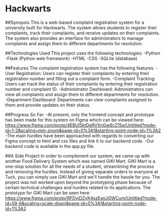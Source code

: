 # Hackwarts
##Synopsis
This is a web-based complaint registration system for a university built for Hackwarts. The system allows students to register their complaints, track their complaints, and receive updates on their complaints. The system also provides an interface for administrators to manage complaints and assign them to different departments for resolution.

##Technologies Used
This project uses the following technologies:
-Python
-Flask (Python web framework)
-HTML
-CSS
-SQLite (database)

##Features
The complaint registration system has the following features:
-User Registration: Users can register their complaints by entering their registration number and filling out a complaint form.
-Complaint Tracking: Users can track the status of their complaints by entering their registration number and complaint ID.
-Administrator Dashboard: Administrators can view all complaints and assign them to different departments for resolution.
-Department Dashboard: Departments can view complaints assigned to them and provide updates on their status.

##Progress So Far:
-At present, only the frontend concept and prototype has been made for this system on Figma which can be viewed here: https://www.figma.com/proto/4EBUl5ktDeRVXnGw6cZ15q/Untitled?node-id=1-2&scaling=min-zoom&page-id=0%3A1&starting-point-node-id=1%3A2
-The main hurdles have been approached with regards to converting our Figma concept to html and css files and link it to our backend code.
-Our backend code is available in the app.py file.

##A Side Project
In order to complement our system, we came up with another Food Delivery System which was named GIKI Mart. GIKI Mart is a one-stop solution for all the needs of a student, streamlining the process and removing the hurdles. Instead of giving separate orders to everyone at Tuck, you can simply use GIKI Mart and we'll handle the hassle for you. The project was not worked upon beyond the prototyping phase because of certain technical challenges and hurdles related to its applications.
The prototype for GIKI Mart can be seen here: https://www.figma.com/proto/RFDyiDZyK4szEwiJi0WCum/Untitled?node-id=59-6&scaling=scale-down&page-id=0%3A1&starting-point-node-id=1%3A2
